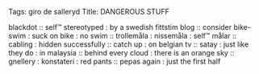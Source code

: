 Tags: giro de salleryd
Title: DANGEROUS STUFF
  
blackdot :: self™ stereotyped : by a swedish fittstim blog :: consider bike-swim : suck on bike : no swim :: trollemåla : nissemåla : self™ målar :: cabling : hidden successfully :: catch up : on belgian tv :: satay : just like they do : in malaysia :: behind every cloud : there is an orange sky :: gnellery : konstateri : red pants :: pepas again : just the first half